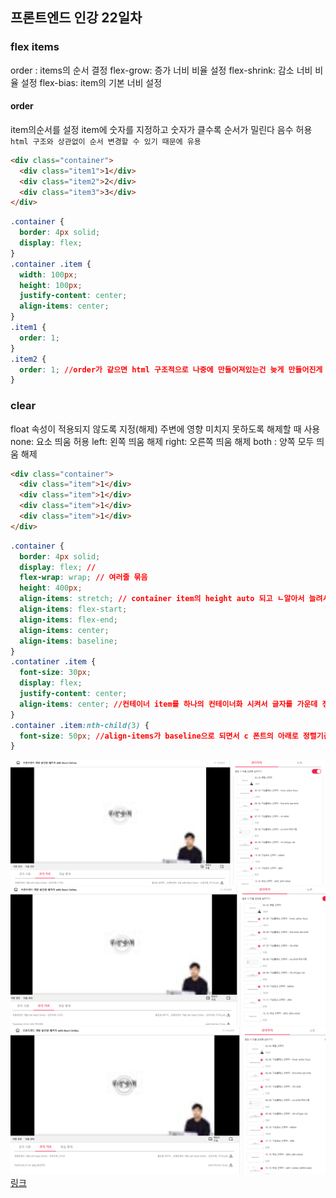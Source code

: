 ## 프론트엔드 인강 22일차

### flex items

order : items의 순서 결정
flex-grow: 증가 너비 비율 설정
flex-shrink: 감소 너비 비율 설정
flex-bias: item의 기본 너비 설정

#### order

item의순서를 설정
item에 숫자를 지정하고 숫자가 클수록 순서가 밀린다
음수 허용
`html 구조와 상관없이 순서 변경할 수 있기 때문에 유용`

```html
<div class="container">
  <div class="item1">1</div>
  <div class="item2">2</div>
  <div class="item3">3</div>
</div>
```

```css
.container {
  border: 4px solid;
  display: flex;
}
.container .item {
  width: 100px;
  height: 100px;
  justify-content: center;
  align-items: center;
}
.item1 {
  order: 1;
}
.item2 {
  order: 1; //order가 같으면 html 구조적으로 나중에 만들어져있는건 늦게 만들어진게 더 뒤에 있어
}
```

### clear

float 속성이 적용되지 않도록 지정(해제)
주변에 영향 미치지 못하도록 해제할 때 사용
none: 요소 띄움 허용
left: 왼쪽 띄움 해제
right: 오른쪽 띄움 해제
both : 양쪽 모두 띄움 해제

```html
<div class="container">
  <div class="item">1</div>
  <div class="item">1</div>
  <div class="item">1</div>
  <div class="item">1</div>
</div>
```

```css
.container {
  border: 4px solid;
  display: flex; //
  flex-wrap: wrap; // 여러줄 묶음
  height: 400px;
  align-items: stretch; // container item의 height auto 되고 ㄴ알아서 늘려서
  align-items: flex-start;
  align-items: flex-end;
  align-items: center;
  align-items: baseline;
}
.contatiner .item {
  font-size: 30px;
  display: flex;
  justify-content: center;
  align-items: center; //컨테이너 item를 하나의 컨테이너화 시켜서 글자를 가운데 정렬로 만들어버려
}
.container .item:nth-child(3) {
  font-size: 50px; //align-items가 baseline으로 되면서 c 폰트의 아래로 정렬기준이 생겨
}
```

![screenshot](./img/1027_1.PNG)
![screenshot](./img/1027_2.PNG)
![screenshot](./img/1027_3.PNG)
[링크](https://bit.ly/3m0t8GM)
